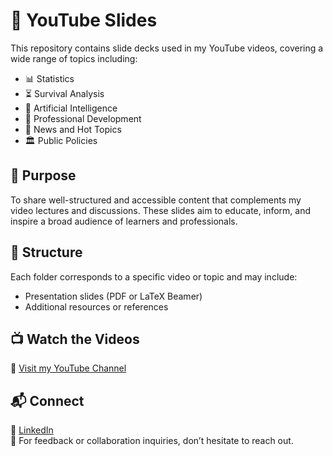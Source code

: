 # 🎥 YouTube Slides

This repository contains slide decks used in my YouTube videos, covering a wide range of topics including:

- 📊 Statistics  
- ⏳ Survival Analysis  
- 🤖 Artificial Intelligence  
- 🌱 Professional Development  
- 📰 News and Hot Topics  
- 🏛️ Public Policies  

## 📌 Purpose

To share well-structured and accessible content that complements my video lectures and discussions. These slides aim to educate, inform, and inspire a broad audience of learners and professionals.

## 📂 Structure

Each folder corresponds to a specific video or topic and may include:
- Presentation slides (PDF or LaTeX Beamer)
- Additional resources or references

## 📺 Watch the Videos

🔗 [Visit my YouTube Channel](https://youtube.com/@emmanueldjegou44?si=oUouFzShQ7asV9kq)

## 📬 Connect

💼 [LinkedIn](https://www.linkedin.com/in/emmanuel-djegou-5652b2254/)  
📧 For feedback or collaboration inquiries, don’t hesitate to reach out.

